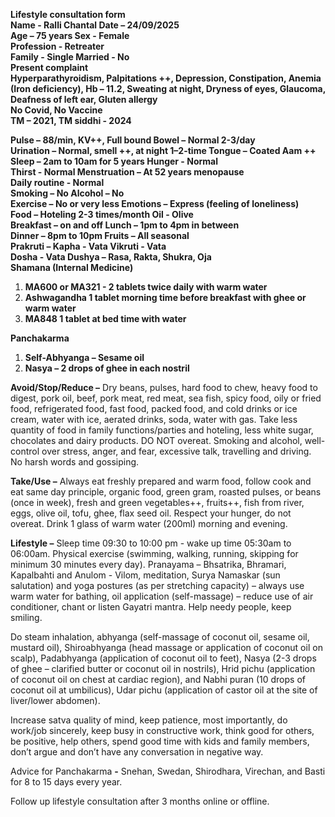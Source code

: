 **Lifestyle consultation form**  
**Name	\- Ralli Chantal					Date – 24/09/2025**  
**Age – 75 years						Sex \- Female**  
**Profession \- Retreater**  
**Family	 \- Single						Married \- No**  
**Present complaint**  
**Hyperparathyroidism, Palpitations \++, Depression, Constipation, Anemia (Iron deficiency), Hb – 11.2, Sweating at night, Dryness of eyes, Glaucoma, Deafness of left ear, Gluten allergy**  
**No Covid, No Vaccine**  
**TM – 2021, TM siddhi \- 2024**

**Pulse – 88/min, KV++, Full bound			Bowel – Normal 2-3/day**  
**Urination – Normal, smell \++, at night 1–2-time	Tongue – Coated Aam \++**  
**Sleep – 2am to 10am for 5 years			Hunger \- Normal**  
**Thirst \- Normal					Menstruation – At 52 years menopause**  
**Daily routine \- Normal**  
**Smoking – No 					Alcohol – No**   
**Exercise – No or very less 				Emotions – Express (feeling of loneliness)**  
**Food – Hoteling 2-3 times/month			Oil \- Olive**  
**Breakfast – on and off				Lunch – 1pm to 4pm in between**   
**Dinner – 8pm to 10pm				Fruits – All seasonal**  
**Prakruti – Kapha \- Vata				Vikruti \- Vata**  
**Dosha	\- Vata						Dushya – Rasa, Rakta, Shukra, Oja**  
**Shamana (Internal Medicine)**

1. **MA600 or MA321 \- 2 tablets twice daily with warm water**  
2. **Ashwagandha 1 tablet morning time before breakfast with ghee or warm water**  
3. **MA848 1 tablet at bed time with water**

**Panchakarma**

1. **Self-Abhyanga – Sesame oil**  
2. **Nasya – 2 drops of ghee in each nostril** 

**Avoid/Stop/Reduce –** Dry beans, pulses, hard food to chew, heavy food to digest, pork oil, beef, pork meat, red meat, sea fish, spicy food, oily or fried food, refrigerated food, fast food, packed food, and cold drinks or ice cream, water with ice, aerated drinks, soda, water with gas. Take less quantity of food in family functions/parties and hoteling, less white sugar, chocolates and dairy products. DO NOT overeat. Smoking and alcohol, well-control over stress, anger, and fear, excessive talk, travelling and driving. No harsh words and gossiping.

**Take/Use –** Always eat freshly prepared and warm food, follow cook and eat same day principle, organic food, green gram, roasted pulses, or beans (once in week), fresh and green vegetables++, fruits++, fish from river, eggs, olive oil, tofu, ghee, flax seed oil. Respect your hunger, do not overeat. Drink 1 glass of warm water (200ml) morning and evening.

**Lifestyle –** Sleep time 09:30 to 10:00 pm \- wake up time 05:30am to 06:00am. Physical exercise (swimming, walking, running, skipping for minimum 30 minutes every day). Pranayama – Bhsatrika, Bhramari, Kapalbahti and Anulom \- Vilom, meditation, Surya Namaskar (sun salutation) and yoga postures (as per stretching capacity) – always use warm water for bathing, oil application (self-massage) – reduce use of air conditioner, chant or listen Gayatri mantra. Help needy people, keep smiling. 

Do steam inhalation, abhyanga (self-massage of coconut oil, sesame oil, mustard oil), Shiroabhyanga (head massage or application of coconut oil on scalp), Padabhyanga (application of coconut oil to feet), Nasya (2-3 drops of ghee – clarified butter or coconut oil in nostrils), Hrid pichu (application of coconut oil on chest at cardiac region),  and Nabhi puran (10 drops of coconut oil at umbilicus), Udar pichu (application of castor oil at the site of liver/lower abdomen).

Increase satva quality of mind, keep patience, most importantly, do work/job sincerely, keep busy in constructive work, think good for others, be positive, help others, spend good time with kids and family members, don’t argue and don’t have any conversation in negative way.

Advice for Panchakarma **\-** Snehan, Swedan, Shirodhara, Virechan, and Basti for 8 to 15 days every year. 

Follow up lifestyle consultation after 3 months online or offline.   
